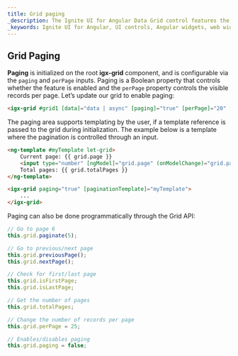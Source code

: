 ```yaml
---
title: Grid paging
_description: The Ignite UI for Angular Data Grid control features the fastest, touch-responsive data-rich grid with popular features, including hierarchical and list views.
_keywords: Ignite UI for Angular, UI controls, Angular widgets, web widgets, UI widgets, Angular, Native Angular Components Suite, Native Angular Controls, Native Angular Components Library, Angular Data Grid component, Angular Data Grid control, Angular Grid component, Angular Grid control, Angular High Performance Grid, Paging, Pagination, Page
---
```


## Grid Paging

**Paging** is initialized on the root **igx-grid** component, and is configurable via the `paging` and `perPage` inputs. Paging is a Boolean property that controls whether the feature is enabled and the `perPage` property controls the visible records per page. Let’s update our grid to enable paging:

```html
<igx-grid #grid1 [data]="data | async" [paging]="true" [perPage]="20" [autoGenerate]="false"></igx-grid>
```

The paging area supports templating by the user, if a template reference is passed to the grid during initialization. The example below is a template where the pagination is controlled through an input.

```html
<ng-template #myTemplate let-grid>
    Current page: {{ grid.page }}
    <input type="number" [ngModel]="grid.page" (onModelChange)="grid.paginate($event)" />
    Total pages: {{ grid.totalPages }}
</ng-template>

<igx-grid paging="true" [paginationTemplate]="myTemplate">
    ...
</igx-grid>
```

Paging can also be done programmatically through the Grid API:

```typescript
// Go to page 6
this.grid.paginate(5);

// Go to previous/next page
this.grid.previousPage();
this.grid.nextPage();

// Check for first/last page
this.grid.isFirstPage;
this.grid.isLastPage;

// Get the number of pages
this.grid.totalPages;

// Change the number of records per page
this.grid.perPage = 25;

// Enables/disables paging
this.grid.paging = false;
```
